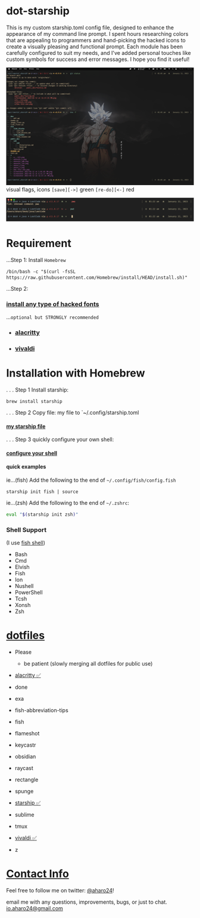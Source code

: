 # dot-starship
This is my custom starship.toml config file, designed to enhance the appearance of my command line prompt. I spent hours researching colors that are appealing to programmers and hand-picking the hacked icons to create a visually pleasing and functional prompt. Each module has been carefully configured to suit my needs, and I've added personal touches like custom symbols for success and error messages. I hope you find it useful!

![](z/starship-alacritty.png)
visual flags, icons
`[save][->]` green 
`[re-do][<-]` red 

![](z/starship-visual-errors.png)

# Requirement
...Step 1:
	Install `Homebrew`
```brew
/bin/bash -c "$(curl -fsSL https://raw.githubusercontent.com/Homebrew/install/HEAD/install.sh)"
```

...Step 2:
### [install any type of hacked fonts](https://www.nerdfonts.com/font-downloads)


...`optional but STRONGLY recommended`
- ### [alacritty](https://github.com/aharo24/dot-alacritty)
- ### [vivaldi](https://github.com/aharo24/dot-vivaldi)



# Installation with Homebrew
.
.
.
Step 1
Install starship: 
``` brew
brew install starship
```
.
.
.
Step 2 
Copy file:
my file to  `~/.config/starship.toml

#### [my starship file](https://github.com/aharo24/dot-starship/blob/main/resources/aharo24-starship.toml)
.
.
.
Step 3
quickly configure your own shell:

#### [configure your shell](https://starship.rs/guide/#step-2-setup-your-shell-to-use-starship)

#### quick examples 
ie...(fish)
Add the following to the end of `~/.config/fish/config.fish`
``` fish
starship init fish | source
```

ie...(zsh)
Add the following to the end of `~/.zshrc`:
``` zsh
eval "$(starship init zsh)"
```




### Shell Support
(I use [fish shell](https://fishshell.com/))

- Bash
- Cmd
- Elvish
- Fish
- Ion
- Nushell
- PowerShell
- Tcsh
- Xonsh
- Zsh



# [dotfiles](https://github.com/aharo24/opensource/tree/main/dotfiles)
- Please 
	- be patient (slowly merging all dotfiles for public use)

- [alacritty  ✅](https://github.com/aharo24/dot-alacritty)
- done
- exa
- fish-abbreviation-tips
- fish
- flameshot
- keycastr 
- obsidian
- raycast
- rectangle
- spunge
- [starship  ✅](https://github.com/aharo24/dot-starship)
- sublime
- tmux
- [vivaldi  ✅](https://github.com/aharo24/dot-vivaldi)
- z


# [Contact Info](https://github.com/aharo24/opensource)

Feel free to follow me on twitter: [@aharo24](https://www.twitter.com/aharo24)!

email me with any questions, improvements, bugs, or just to chat.
io.aharo24@gmail.com




















